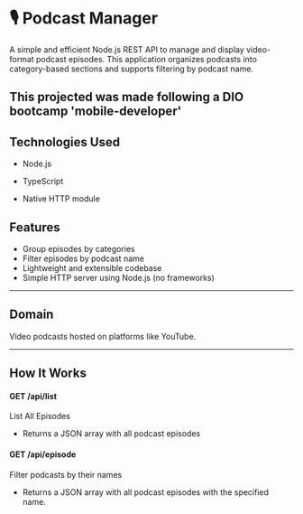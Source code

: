 # 🎙️ Podcast Manager

A simple and efficient Node.js REST API to manage and display video-format podcast episodes. This application organizes podcasts into category-based sections and supports filtering by podcast name.

This projected was made following a DIO bootcamp 'mobile-developer'
---

## Technologies Used
- Node.js

- TypeScript

- Native HTTP module

## Features

- Group episodes by categories
- Filter episodes by podcast name
- Lightweight and extensible codebase
- Simple HTTP server using Node.js (no frameworks)

---

## Domain

Video podcasts hosted on platforms like YouTube.

---

## How It Works
#### GET /api/list
 List All Episodes
- Returns a JSON array with all podcast episodes

#### GET /api/episode
Filter podcasts by their names
- Returns a JSON array with all podcast episodes with the specified name. 



